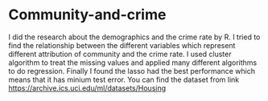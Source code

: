 # Community-and-crime
I did the research about the demographics and the crime rate by R. I tried to find the relationship between the different variables which represent different attribution of community and the crime rate. I used cluster algorithm to treat the missing values and applied many different algorithms to do regression. Finally I found the lasso had the best performance which means that it has minium test error. You can find the dataset from link https://archive.ics.uci.edu/ml/datasets/Housing
